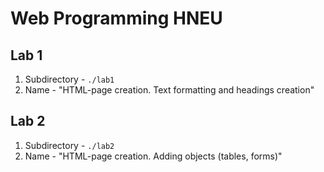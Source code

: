 # Web Programming HNEU

## Lab 1
1. Subdirectory - `./lab1`
2. Name - "HTML-page creation. Text formatting and headings creation"

## Lab 2
1. Subdirectory - `./lab2`
2. Name - "HTML-page creation. Adding objects (tables, forms)"